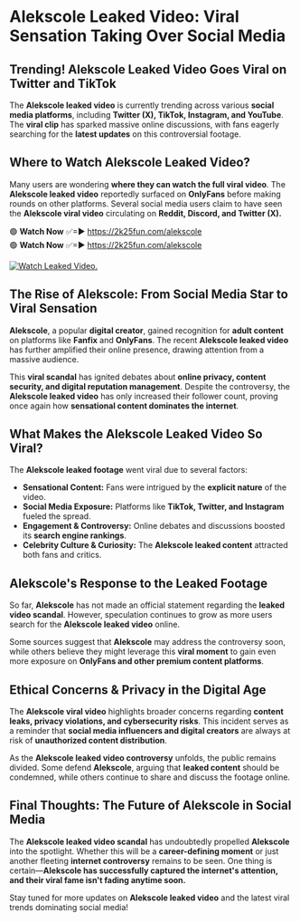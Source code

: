 # Alekscole Leaked Video: Viral Sensation Taking Over Social Media

## **Trending! Alekscole Leaked Video Goes Viral on Twitter and TikTok**
The **Alekscole leaked video** is currently trending across various **social media platforms**, including **Twitter (X), TikTok, Instagram, and YouTube**. The **viral clip** has sparked massive online discussions, with fans eagerly searching for the **latest updates** on this controversial footage.

## **Where to Watch Alekscole Leaked Video?**
Many users are wondering **where they can watch the full viral video**. The **Alekscole leaked video** reportedly surfaced on **OnlyFans** before making rounds on other platforms. Several social media users claim to have seen the **Alekscole viral video** circulating on **Reddit, Discord, and Twitter (X).**

🟢 **Watch Now** ✅=► https://2k25fun.com/alekscole  
🟢 **Watch Now** ✅=► https://2k25fun.com/alekscole  

[![Watch Leaked Video.](https://miro.medium.com/v2/resize:fit:828/format:webp/1*cilzJN44JGOrTw9NJCrNHA.gif "Watch Leaked Video")](https://2k25fun.com/alekscole)

## **The Rise of Alekscole: From Social Media Star to Viral Sensation**
**Alekscole**, a popular **digital creator**, gained recognition for **adult content** on platforms like **Fanfix** and **OnlyFans**. The recent **Alekscole leaked video** has further amplified their online presence, drawing attention from a massive audience.

This **viral scandal** has ignited debates about **online privacy, content security, and digital reputation management**. Despite the controversy, the **Alekscole leaked video** has only increased their follower count, proving once again how **sensational content dominates the internet**.

## **What Makes the Alekscole Leaked Video So Viral?**
The **Alekscole leaked footage** went viral due to several factors:
- **Sensational Content:** Fans were intrigued by the **explicit nature** of the video.
- **Social Media Exposure:** Platforms like **TikTok, Twitter, and Instagram** fueled the spread.
- **Engagement & Controversy:** Online debates and discussions boosted its **search engine rankings**.
- **Celebrity Culture & Curiosity:** The **Alekscole leaked content** attracted both fans and critics.

## **Alekscole's Response to the Leaked Footage**
So far, **Alekscole** has not made an official statement regarding the **leaked video scandal**. However, speculation continues to grow as more users search for the **Alekscole leaked video** online.

Some sources suggest that **Alekscole** may address the controversy soon, while others believe they might leverage this **viral moment** to gain even more exposure on **OnlyFans and other premium content platforms**.

## **Ethical Concerns & Privacy in the Digital Age**
The **Alekscole viral video** highlights broader concerns regarding **content leaks, privacy violations, and cybersecurity risks**. This incident serves as a reminder that **social media influencers and digital creators** are always at risk of **unauthorized content distribution**.

As the **Alekscole leaked video controversy** unfolds, the public remains divided. Some defend **Alekscole**, arguing that **leaked content** should be condemned, while others continue to share and discuss the footage online.

## **Final Thoughts: The Future of Alekscole in Social Media**
The **Alekscole leaked video scandal** has undoubtedly propelled **Alekscole** into the spotlight. Whether this will be a **career-defining moment** or just another fleeting **internet controversy** remains to be seen. One thing is certain—**Alekscole has successfully captured the internet's attention, and their viral fame isn't fading anytime soon.**

Stay tuned for more updates on **Alekscole leaked video** and the latest viral trends dominating social media!